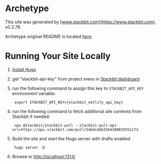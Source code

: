 # Archetype

This site was generated by [www.stackbit.com](https://www.stackbit.com), v0.2.79.

Archetype original README is located [here](./README.theme.md).

# Running Your Site Locally

1. [Install Hugo](https://gohugo.io/getting-started/quick-start/#step-1-install-hugo)

1. get "stackbit-api-key" from project menu in [Stackbit dashboard](https://app.stackbit.com/dashboard)

1. run the following command to assign this key to `STACKBIT_API_KEY` environment variable:

        export STACKBIT_API_KEY={stackbit_netlify_api_key}

1. run the following command to fetch additional site contents from Stackbit if needed:

        npx @stackbit/stackbit-pull --stackbit-pull-api-url=https://api.stackbit.com/pull/5dbdc4bb2564380019351173

1. Build the site and start the Hugo server with drafts enabled

        hugo server -D

1. Browse to [http://localhost:1313/](http://localhost:1313/)
